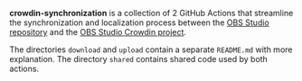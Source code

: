 **crowdin-synchronization** is a collection of 2 GitHub Actions that streamline the synchronization and localization process between the [OBS Studio repository](https://github.com/obsproject/obs-studio) and the [OBS Studio Crowdin project](https://crowdin.com/project/obs-studio).

The directories `download` and `upload` contain a separate `README.md` with more explanation. The directory `shared` contains shared code used by both actions.
